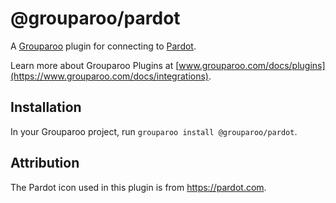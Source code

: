 # @grouparoo/pardot

A [Grouparoo](https://www.grouparoo.com) plugin for connecting to [Pardot](https://www.pardot.com/).

Learn more about Grouparoo Plugins at [www.grouparoo.com/docs/plugins](https://www.grouparoo.com/docs/integrations).

## Installation

In your Grouparoo project, run `grouparoo install @grouparoo/pardot`.

## Attribution

The Pardot icon used in this plugin is from https://pardot.com.

